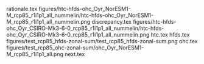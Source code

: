 rationale.tex
figures/htc-hfds-ohc_Oyr_NorESM1-M_rcp85_r1i1p1_all_nummelin/htc-hfds-ohc_Oyr_NorESM1-M_rcp85_r1i1p1_all_nummelin.png
discrepancy.tex
figures/htc-hfds-ohc_Oyr_CSIRO-Mk3-6-0_rcp85_r1i1p1_all_nummelin/htc-hfds-ohc_Oyr_CSIRO-Mk3-6-0_rcp85_r1i1p1_all_nummelin.png
htc.tex
hfds.tex
figures/test_rcp85_hfds-zonal-sum/test_rcp85_hfds-zonal-sum.png
ohc.tex
figures/test_rcp85_ohc-zonal-sum/ohc_Oyr_NorESM1-M_rcp85_r1i1p1_all.png
next.tex
